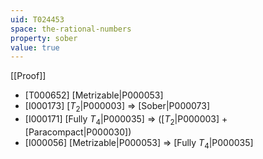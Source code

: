 ```yaml
---
uid: T024453
space: the-rational-numbers
property: sober
value: true
---
```

[[Proof]]

* [T000652] [Metrizable|P000053]
* [I000173] [$T_2$|P000003] => [Sober|P000073]
* [I000171] [Fully $T_4$|P000035] => ([$T_2$|P000003] + [Paracompact|P000030])
* [I000056] [Metrizable|P000053] => [Fully $T_4$|P000035]

